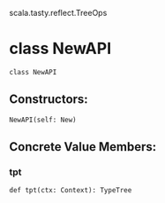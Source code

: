 scala.tasty.reflect.TreeOps
# class NewAPI

<pre><code class="language-scala" >class NewAPI</pre></code>
## Constructors:
<pre><code class="language-scala" >NewAPI(self: New)</pre></code>

## Concrete Value Members:
### tpt
<pre><code class="language-scala" >def tpt(ctx: Context): TypeTree</pre></code>

